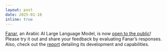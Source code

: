 ```yaml
---
layout: post
date: 2025-01-18
inline: true
---
```


<a href='https://fanar.qa/en'>Fanar</a>, an Arabic AI Large Language Model,  is now <a href='https://fanar.qa/'>open to the public</a>! Please try it out and share your feedback by evaluating Fanar’s responses. Also, check out the <a href='https://arxiv.org/pdf/2501.13944'>report</a> detailing its development and capabilities.
